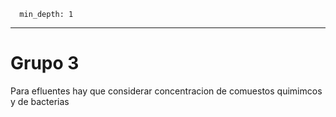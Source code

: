 ~~~toc
  min_depth: 1
~~~


---
# Grupo 3
Para efluentes hay que considerar concentracion de comuestos quimimcos y de bacterias

